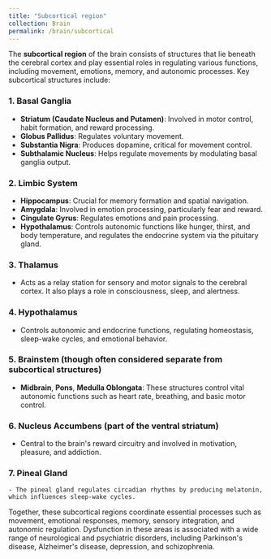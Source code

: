 ```yaml
---
title: "Subcortical region"
collection: Brain
permalink: /brain/subcortical
---
```

The **subcortical region** of the brain consists of structures that lie beneath the cerebral cortex and play essential roles in regulating various functions, including movement, emotions, memory, and autonomic processes. Key subcortical structures include:

### 1. **Basal Ganglia**
   - **Striatum (Caudate Nucleus and Putamen)**: Involved in motor control, habit formation, and reward processing.
   - **Globus Pallidus**: Regulates voluntary movement.
   - **Substantia Nigra**: Produces dopamine, critical for movement control.
   - **Subthalamic Nucleus**: Helps regulate movements by modulating basal ganglia output.

### 2. **Limbic System**
   - **Hippocampus**: Crucial for memory formation and spatial navigation.
   - **Amygdala**: Involved in emotion processing, particularly fear and reward.
   - **Cingulate Gyrus**: Regulates emotions and pain processing.
   - **Hypothalamus**: Controls autonomic functions like hunger, thirst, and body temperature, and regulates the endocrine system via the pituitary gland.

### 3. **Thalamus**
   - Acts as a relay station for sensory and motor signals to the cerebral cortex. It also plays a role in consciousness, sleep, and alertness.

### 4. **Hypothalamus**
   - Controls autonomic and endocrine functions, regulating homeostasis, sleep-wake cycles, and emotional behavior.

### 5. **Brainstem (though often considered separate from subcortical structures)**
   - **Midbrain**, **Pons**, **Medulla Oblongata**: These structures control vital autonomic functions such as heart rate, breathing, and basic motor control.

### 6. **Nucleus Accumbens (part of the ventral striatum)**
   - Central to the brain's reward circuitry and involved in motivation, pleasure, and addiction.

### 7. **Pineal Gland**
    - The pineal gland regulates circadian rhythms by producing melatonin, which influences sleep-wake cycles.

Together, these subcortical regions coordinate essential processes such as movement, emotional responses, memory, sensory integration, and autonomic regulation. Dysfunction in these areas is associated with a wide range of neurological and psychiatric disorders, including Parkinson's disease, Alzheimer's disease, depression, and schizophrenia.
